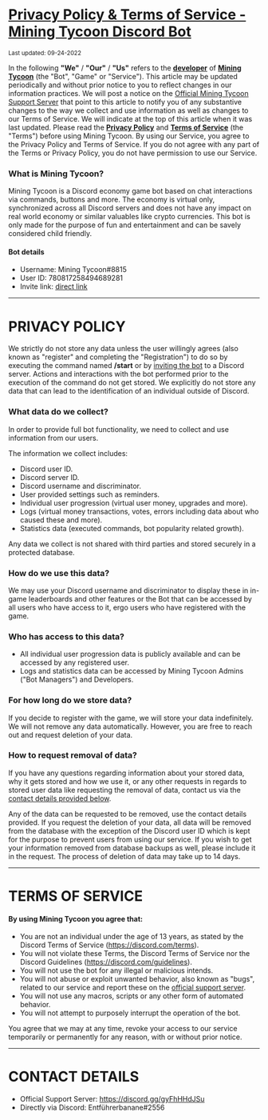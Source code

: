 # **[Privacy Policy & Terms of Service - Mining Tycoon Discord Bot](https://discord.com/oauth2/authorize?client_id=780817258494689281&permissions=379968&scope=bot)**

<sup>Last updated: 09-24-2022</sup>

In the following **"We"** / **"Our"** / **"Us"** refers to the **[developer](https://github.com/banane-dev)** of **[Mining Tycoon](https://discord.com/oauth2/authorize?client_id=780817258494689281&permissions=379968&scope=bot)** (the "Bot", "Game" or "Service").
This article may be updated periodically and without prior notice to you to reflect changes in our information practices. We will post a notice on the [Official Mining Tycoon Support Server](https://discord.gg/gyFhHHdJSu) that point to this article to notify you of any substantive changes to the way we collect and use information as well as changes to our Terms of Service. We will indicate at the top of this article when it was last updated. Please read the **[Privacy Policy](#privacy-policy)** and **[Terms of Service](#terms-of-service)** (the "Terms") before using Mining Tycoon. By using our Service, you agree to the Privacy Policy and Terms of Service. If you do not agree with any part of the Terms or Privacy Policy, you do not have permission to use our Service.

### What is Mining Tycoon?

Mining Tycoon is a Discord economy game bot based on chat interactions via commands, buttons and more. The economy is virtual only, synchronized across all Discord servers and does not have any impact on real world economy or similar valuables like crypto currencies. This bot is only made for the purpose of fun and entertainment and can be savely considered child friendly.

#### Bot details
- Username: Mining Tycoon#8815
- User ID: 780817258494689281
- Invite link: [direct link](https://discord.com/oauth2/authorize?client_id=780817258494689281&permissions=379968&scope=bot)

---

<h1 id="privacy-policy">PRIVACY POLICY</h1>

We strictly do not store any data unless the user willingly agrees (also known as "register" and completing the "Registration") to do so by executing the command named **/start** or by [inviting the bot](https://discord.com/oauth2/authorize?client_id=780817258494689281&permissions=379968&scope=bot) to a Discord server. Actions and interactions with the bot performed prior to the execution of the command do not get stored. We explicitly do not store any data that can lead to the identification of an individual outside of Discord.

### What data do we collect?

In order to provide full bot functionality, we need to collect and use information from our users.

The information we collect includes:

- Discord user ID.
- Discord server ID.
- Discord username and discriminator.
- User provided settings such as reminders.
- Individual user progression (virtual user money, upgrades and more).
- Logs (virtual money transactions, votes, errors including data about who caused these and more).
- Statistics data (executed commands, bot popularity related growth).

Any data we collect is not shared with third parties and stored securely in a protected database.

### How do we use this data?

We may use your Discord username and discriminator to display these in in-game leaderboards and other features or the Bot that can be accessed by all users who have access to it, ergo users who have registered with the game. 

### Who has access to this data?

- All individual user progression data is publicly available and can be accessed by any registered user.
- Logs and statistics data can be accessed by Mining Tycoon Admins ("Bot Managers") and Developers.

### For how long do we store data?

If you decide to register with the game, we will store your data indefinitely. We will not remove any data automatically. However, you are free to reach out and request deletion of your data.

### How to request removal of data?

If you have any questions regarding information about your stored data, why it gets stored and how we use it, or any other requests in regards to stored user data like requesting the removal of data, contact us via the [contact details provided below](#contact).

Any of the data can be requested to be removed, use the contact details provided. If you request the deletion of your data, all data will be removed from the database with the exception of the Discord user ID which is kept for the purpose to prevent users from using our service. If you wish to get your information removed from database backups as well, please include it in the request. The process of deletion of data may take up to 14 days.

---

<h1 id="terms-of-service">TERMS OF SERVICE</h1>

#### By using Mining Tycoon you agree that:

- You are not an individual under the age of 13 years, as stated by the Discord Terms of Service (https://discord.com/terms).
- You will not violate these Terms, the Discord Terms of Service nor the Discord Guidelines (https://discord.com/guidelines).
- You will not use the bot for any illegal or malicious intends.
- You will not abuse or exploit unwanted behavior, also known as "bugs", related to our service and report these on the [official support server](https://discord.gg/gyFhHHdJSu).
- You will not use any macros, scripts or any other form of automated behavior.
- You will not attempt to purposely interrupt the operation of the bot.

You agree that we may at any time, revoke your access to our service temporarily or permanently for any reason, with or without prior notice.

---

<h1 id="contact">CONTACT DETAILS</h1>

- Official Support Server: https://discord.gg/gyFhHHdJSu
- Directly via Discord: Entführerbanane#2556
